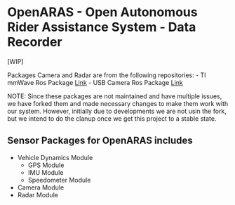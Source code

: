 # OpenARAS - Open Autonomous Rider Assistance System - Data Recorder
[WIP]

Packages Camera and Radar are from the following repositories:
    - TI mmWave Ros Package [Link](https://github.com/radar-lab/ti_mmwave_rospkg)
    - USB Camera Ros Package [Link](https://github.com/ros-drivers/usb_cam)

NOTE: Since these packages are not maintained and have multiple issues, we have forked them and made necessary changes to make them work with our system. However, initially due to developments we are not usin the fork, but we intend to do the clanup once we get this project to a stable state.

## Sensor Packages for OpenARAS includes   
- Vehicle Dynamics Module 
    - GPS Module
    - IMU Module
    - Speedometer Module
- Camera Module
- Radar Module


